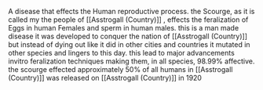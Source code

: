 A disease that effects the Human reproductive process. the Scourge, as it is called my the people of [[Asstrogall (Country)]] , effects the feralization of Eggs in human Females and sperm in human males. this is a man made disease it was developed to conquer the nation of [[Asstrogall (Country)]] but instead  of dying out like it did in other cities and countries it mutated in  other species and lingers to this day. this lead to major advancements invitro feralization techniques making them, in all species, 98.99% affective.
the scourge effected approximately 50% of all humans in [[Asstrogall (Country)]]
was released on [[Asstrogall (Country)]] in 1920